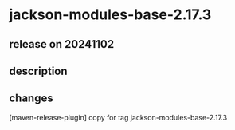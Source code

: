 # jackson-modules-base-2.17.3

## release on 20241102

## description

## changes

[maven-release-plugin] copy for tag jackson-modules-base-2.17.3

